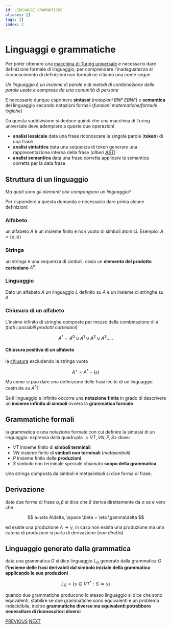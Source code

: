 ```yaml
---
id: LINGUAGGI GRAMMATICHE
aliases: []
tags: []
index: 2
---
```

# Linguaggi e grammatiche

Per poter ottenere una [macchina di Turing universale](https://it.wikipedia.org/wiki/Macchina_di_Turing_universale) e necessario dare definizione formale di linguaggio, per comprendere l'inadeguatezza al riconoscimento di definizioni non formali ne citiamo una come segue

*Un linguaggio è un insieme di parole e di metodi di combinazione delle parole usate e comprese da una comunità di persone*

E necessario dunque esprimere **sintassi** (*notazioni BNF EBNF*) e **semantica** del linguaggio secondo notazioni formali (*funzioni matematiche/formule logiche*)

Da questa suddivisione si deduce quindi che una macchina di Turing universale deve adempiere a queste due operazioni

- **analisi lessicale** data una frase riconoscere le singole parole (**token**) di una frase
- **analisi sintattica** data una sequenza di token generare una rappresentazione interna della frase (*alberi [AST](pages/linguaggi_modelli_computazionali/interpreti.md#interpretazione%20differita%20(abstract%20syntax%20tree))*)
- **analisi semantica** data una frase corretta applicare la semantica corretta per la data frase

## Struttura di un linguaggio

*Ma quali sono gli elementi che compongono un linguaggio?*

Per rispondere a questa domanda e necessario dare prima alcune definizioni:

### Alfabeto

un alfabeto $A$ è un insieme finito e non vuoto di simboli atomici. Esempio: $A = \{ a, b \}$

### Stringa

un stringa è una sequenza di simboli, ossia un **elemento del prodotto cartesiano** $A^n$.

### Linguaggio

Dato un alfabeto $A$ un linguaggio $L$ definito su $A$ e un insieme di stringhe su $A$

### Chiusura di un alfabeto

L'insime infinito di stringhe composte per mezzo della combinazione di a (*tutti i possibili prodotti cartesiani*)

$$
A^* = A^0 \cup A^1 \cup A^2 \cup A^3 .....
$$

#### Chiusura positiva di un alfabeto

la [chiusura](pages/linguaggi_modelli_computazionali/linguaggi_grammatiche.md#CHIUSURA%20DI%20UN%20ALFABETO) escludendo la stringa vuota

$$
A^+=A^* - \{\epsilon \}
$$

Ma come si puo dare una definizione delle frasi lecite di un linguaggio costruite su $A^*$?

Se il linguaggio e infinito occorre una **notazione finita** in grado di descrivere un **insieme infinito di simboli** ovvero la **grammatica formale**

## Grammatiche formali

la grammatica e una notazione formale con cui definire la sintassi di un linguaggio: espressa dalla quadrupla $<VT,VN,P,S>$ dove:

- $VT$ insieme finito di **simboli terminali**
- $VN$ insieme finito di **simboli non terminali** (*metasimboli*)
- $P$ insieme finito delle **produzioni**
- $S$ simbolo non terminale speciale chiamato **scopo della grammatica**

Una stringa composta da simboli e metasimboli si dice forma di frase.

## Derivazione

date due forme di frase $\alpha,\beta$ si dice che $\beta$ deriva direttamente da $\alpha$ se e vero che

$$
a=\eta A\delta, \space \beta = \eta \gamma\delta
$$

ed esiste una produzione $A \rightarrow \gamma$, in caso non esista una produzione ma una catena di produzioni si parla di derivazione (*non diretta*)

## Linguaggio generato dalla grammatica

data una grammatica $G$ si dice linguaggio $L_G$ generato dalla grammatica $G$ **l'insieme delle frasi derivabili dal simbolo iniziale della grammatica applicando le sue produzioni**

$$
L_G = \{ s \in VT^{*}: S\Rightarrow s\}
$$

quando due grammatiche producono lo stesso linguaggio si dice che sono equivalenti, stabilire se due grammatiche sono equivalenti e un problema indecidibile, inoltre **grammatiche diverse ma equivalenti potrebbero necessitare di riconoscitori diversi**

[PREVIOUS](pages/linguaggi_modelli_computazionali/computabilita.md) [NEXT](pages/linguaggi_modelli_computazionali/classificazione_chomsky.md)
